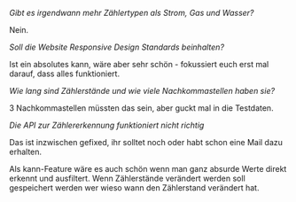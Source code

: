 *Gibt es irgendwann mehr Zählertypen als Strom, Gas und Wasser?*

Nein.

*Soll die Website Responsive Design Standards beinhalten?*

Ist ein absolutes kann, wäre aber sehr schön - fokussiert euch erst mal darauf, dass alles funktioniert.

*Wie lang sind Zählerstände und wie viele Nachkommastellen haben sie?*

3 Nachkommastellen müssten das sein, aber guckt mal in die Testdaten.

*Die API zur Zählererkennung funktioniert nicht richtig*

Das ist inzwischen gefixed, ihr solltet noch oder habt schon eine Mail dazu erhalten.


Als kann-Feature wäre es auch schön wenn man ganz absurde Werte direkt erkennt und ausfiltert.
Wenn Zählerstände verändert werden soll gespeichert werden wer wieso wann den Zählerstand verändert hat. 